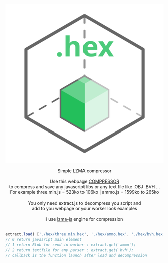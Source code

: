 <p align="center"><a href="https://lo-th.github.io/hex/"><img src="./assets/icon.svg"/></a></p>

<p align="center">Simple LZMA compressor<br><br>
Use this webpage <a href="http://lo-th.github.io/hex/">COMPRESSOR</a><br>
to compress and save any javascript libs or any text file like .OBJ .BVH ...<br>
For example three.min.js = 523ko to 106ko | ammo.js = 1599ko to 265ko<br><br>
You only need extract.js to decompress you script and<br>
add to you webpage or your worker look examples<br><br>
i use <a href="https://github.com/LZMA-JS/LZMA-JS">lzma-js</a> engine for compression<br><br>
</p>

```javascript
extract.load( ['./hex/three.min.hex', './hex/ammo.hex', './hex/bvh.hex'], callback, [0,1,2] );
// 0 return javasript main element
// 1 return Blob for send in worker : extract.get('ammo');
// 2 return textfile for any parser : extract.get('bvh'); 
// callback is the function launch after load and decompression
```
